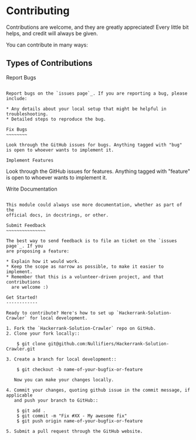 
# Contributing

Contributions are welcome, and they are greatly appreciated! Every
little bit helps, and credit will always be given.

You can contribute in many ways:

Types of Contributions
----------------------

Report Bugs
~~~~~~~~~~~

Report bugs on the `issues page`_. If you are reporting a bug, please include:

* Any details about your local setup that might be helpful in troubleshooting.
* Detailed steps to reproduce the bug.

Fix Bugs
~~~~~~~~

Look through the GitHub issues for bugs. Anything tagged with "bug"
is open to whoever wants to implement it.

Implement Features
~~~~~~~~~~~~~~~~~~

Look through the GitHub issues for features. Anything tagged with "feature"
is open to whoever wants to implement it.

Write Documentation
~~~~~~~~~~~~~~~~~~~

This module could always use more documentation, whether as part of the
official docs, in docstrings, or other.

Submit Feedback
~~~~~~~~~~~~~~~

The best way to send feedback is to file an ticket on the `issues page`_. If you
are proposing a feature:

* Explain how it would work.
* Keep the scope as narrow as possible, to make it easier to implement.
* Remember that this is a volunteer-driven project, and that contributions
  are welcome :)

Get Started!
------------

Ready to contribute? Here's how to set up `Hackerrank-Solution-Crawler` for local development.

1. Fork the `Hackerrank-Solution-Crawler` repo on GitHub.
2. Clone your fork locally::

    $ git clone git@github.com:Nullifiers/Hackerrank-Solution-Crawler.git

3. Create a branch for local development::

    $ git checkout -b name-of-your-bugfix-or-feature

   Now you can make your changes locally.

4. Commit your changes, quoting github issue in the commit message, if applicable
   and push your branch to GitHub::

    $ git add .
    $ git commit -m "Fix #XX - My awesome fix"
    $ git push origin name-of-your-bugfix-or-feature

5. Submit a pull request through the GitHub website.
